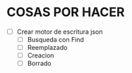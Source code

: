 # COSAS POR HACER

- [ ] Crear motor de escritura json
  - [ ] Busqueda con Find
  - [ ] Reemplazado
  - [ ] Creacion
  - [ ] Borrado
